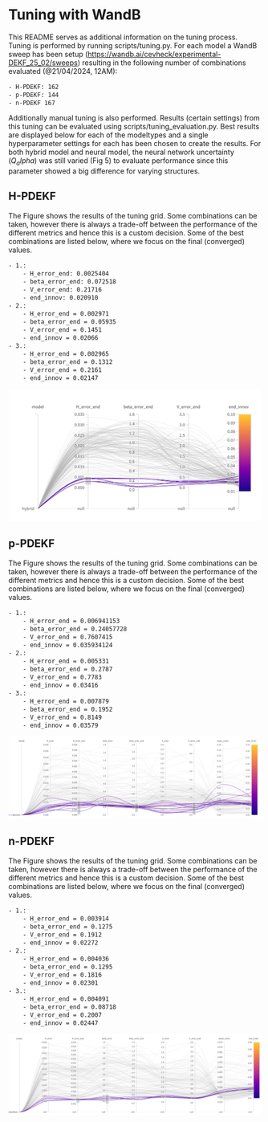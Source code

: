 # Tuning with WandB
This README serves as additional information on the tuning process. Tuning is performed by running scripts/tuning.py.
For each model a WandB sweep has been setup (https://wandb.ai/cevheck/experimental-DEKF_25_02/sweeps) resulting in the following number of combinations evaluated (@21/04/2024, 12AM):

	- H-PDEKF: 162
	- p-PDEKF: 144
	- n-PDEKF 167


Additionally manual tuning is also performed. Results (certain settings) from this tuning can be evaluated using scripts/tuning_evaluation.py. Best results are displayed below for each of the modeltypes and a single hyperparameter settings for each has been chosen to create the results. For both hybrid model and neural model, the neural network uncertainty ($Q_alpha$) was still varied (Fig 5) to evaluate performance since this parameter showed a big difference for varying structures.

## H-PDEKF
The Figure shows the results of the tuning grid. Some combinations can be taken, however there is always a trade-off between the performance of the different metrics and hence this is a custom decision. Some of the best combinations are listed below, where we focus on the final (converged) values.

	- 1.:
		- H_error_end: 0.0025404
		- beta_error_end: 0.072518
		- V_error_end: 0.21716
		- end_innov: 0.020910
	- 2.:
		- H_error_end = 0.002971
		- beta_error_end = 0.05935
		- V_error_end = 0.1451
		- end_innov = 0.02066
	- 3.:
		- H_error_end = 0.002965
		- beta_error_end = 0.1312
		- V_error_end = 0.2161
		- end_innov = 0.02147
		
![alt text](H-WandB.png)

## p-PDEKF
The Figure shows the results of the tuning grid. Some combinations can be taken, however there is always a trade-off between the performance of the different metrics and hence this is a custom decision. Some of the best combinations are listed below, where we focus on the final (converged) values.

	- 1.:
		- H_error_end = 0.006941153
		- beta_error_end = 0.24057728
		- V_error_end = 0.7607415
		- end_innov = 0.035934124
	- 2.:
		- H_error_end = 0.005331
		- beta_error_end = 0.2787
		- V_error_end = 0.7783
		- end_innov = 0.03416
	- 3.:
		- H_error_end = 0.007879
		- beta_error_end = 0.1952
		- V_error_end = 0.8149
		- end_innov = 0.03579

![alt text](p-WandB.png)


## n-PDEKF
The Figure shows the results of the tuning grid. Some combinations can be taken, however there is always a trade-off between the performance of the different metrics and hence this is a custom decision. Some of the best combinations are listed below, where we focus on the final (converged) values.

	- 1.:
		- H_error_end = 0.003914
		- beta_error_end = 0.1275
		- V_error_end = 0.1912
		- end_innov = 0.02272
	- 2.:
		- H_error_end = 0.004036
		- beta_error_end = 0.1295
		- V_error_end = 0.1816
		- end_innov = 0.02301
	- 3.:
		- H_error_end = 0.004091
		- beta_error_end = 0.08718
		- V_error_end = 0.2007
		- end_innov = 0.02447

![alt text](n-WandB.png)

